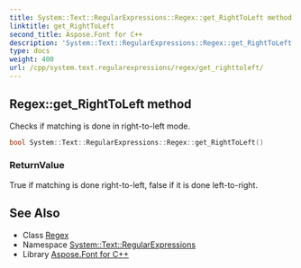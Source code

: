 ```yaml
---
title: System::Text::RegularExpressions::Regex::get_RightToLeft method
linktitle: get_RightToLeft
second_title: Aspose.Font for C++
description: 'System::Text::RegularExpressions::Regex::get_RightToLeft method. Checks if matching is done in right-to-left mode in C++.'
type: docs
weight: 400
url: /cpp/system.text.regularexpressions/regex/get_righttoleft/
---
```

## Regex::get_RightToLeft method


Checks if matching is done in right-to-left mode.

```cpp
bool System::Text::RegularExpressions::Regex::get_RightToLeft()
```


### ReturnValue

True if matching is done right-to-left, false if it is done left-to-right.

## See Also

* Class [Regex](../)
* Namespace [System::Text::RegularExpressions](../../)
* Library [Aspose.Font for C++](../../../)
